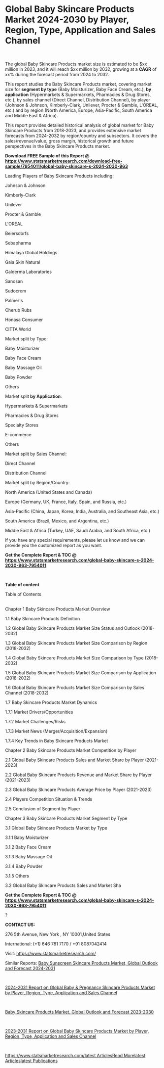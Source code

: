 <h1>Global Baby Skincare Products Market 2024-2030 by Player, Region, Type, Application and Sales Channel</h1><br/><p>The global Baby Skincare Products market size is estimated to be $xx million in 2023, and it will reach $xx million by 2032, growing at a <strong>CAGR</strong> of xx% during the forecast period from 2024 to 2032.</p>
 
 
 
 <p>This report studies the Baby Skincare Products market, covering market size for <strong>segment by type</strong> (Baby Moisturizer, Baby Face Cream, etc.), <strong>by application</strong> (Hypermarkets & Supermarkets, Pharmacies & Drug Stores, etc.), by sales channel (Direct Channel, Distribution Channel), by player (Johnson & Johnson, Kimberly-Clark, Unilever, Procter & Gamble, L&#39;OREAL, etc.) and by region (North America, Europe, Asia-Pacific, South America and Middle East & Africa).</p>
 
 
 
 <p>This report provides detailed historical analysis of global market for Baby Skincare Products from 2018-2023, and provides extensive market forecasts from 2024-2032 by region/country and subsectors. It covers the sales/revenue/value, gross margin, historical growth and future perspectives in the Baby Skincare Products market.</p>
 
 
 
 <p><strong>Download FREE Sample of this Report @ <a href="https://www.statsmarketresearch.com/download-free-sample/7954011/global-baby-skincare-s-2024-2030-963">https://www.statsmarketresearch.com/download-free-sample/7954011/global-baby-skincare-s-2024-2030-963</a></strong></p>
 
 
 
 <p>Leading Players of Baby Skincare Products including:</p>
 
 
 
 <p>Johnson & Johnson</p>
 
 
 
 <p>Kimberly-Clark</p>
 
 
 
 <p>Unilever</p>
 
 
 
 <p>Procter & Gamble</p>
 
 
 
 <p>L&#39;OREAL</p>
 
 
 
 <p>Beiersdorfs</p>
 
 
 
 <p>Sebapharma</p>
 
 
 
 <p>Himalaya Global Holdings</p>
 
 
 
 <p>Gaia Skin Natural</p>
 
 
 
 <p>Galderma Laboratories</p>
 
 
 
 <p>Sanosan</p>
 
 
 
 <p>Sudocrem</p>
 
 
 
 <p>Palmer&#39;s</p>
 
 
 
 <p>Cherub Rubs</p>
 
 
 
 <p>Honasa Consumer</p>
 
 
 
 <p>CITTA World</p>
 
 
 
 <p>Market split by Type:</p>
 
 
 
 <p>Baby Moisturizer</p>
 
 
 
 <p>Baby Face Cream</p>
 
 
 
 <p>Baby Massage Oil</p>
 
 
 
 <p>Baby Powder</p>
 
 
 
 <p>Others</p>
 
 
 
 <p>Market split <strong>by Application</strong>:</p>
 
 
 
 <p>Hypermarkets & Supermarkets</p>
 
 
 
 <p>Pharmacies & Drug Stores</p>
 
 
 
 <p>Specialty Stores</p>
 
 
 
 <p>E-commerce</p>
 
 
 
 <p>Others</p>
 
 
 
 <p>Market split by Sales Channel:</p>
 
 
 
 <p>Direct Channel</p>
 
 
 
 <p>Distribution Channel</p>
 
 
 
 <p>Market split by Region/Country:</p>
 
 
 
 <p>North America (United States and Canada)</p>
 
 
 
 <p>Europe (Germany, UK, France, Italy, Spain, and Russia, etc.)</p>
 
 
 
 <p>Asia-Pacific (China, Japan, Korea, India, Australia, and Southeast Asia, etc.)</p>
 
 
 
 <p>South America (Brazil, Mexico, and Argentina, etc.)</p>
 
 
 
 <p>Middle East & Africa (Turkey, UAE, Saudi Arabia, and South Africa, etc.)</p>
 
 
 
 <p>If you have any special requirements, please let us know and we can provide you the customized report as you want.</p>
 
 
 
 <div><b>Get the Complete Report & TOC @ <a href="https://www.statsmarketresearch.com/global-baby-skincare-s-2024-2030-963-7954011">https://www.statsmarketresearch.com/global-baby-skincare-s-2024-2030-963-7954011</a></b></div>
 
 
 
 <p><br />
 
 <b>Table of content</b></p>
 
 
 
 <p>Table of Contents<br />
 
 <br />
 
 Chapter 1 Baby Skincare Products Market Overview<br />
 
 1.1 Baby Skincare Products Definition<br />
 
 1.2 Global Baby Skincare Products Market Size Status and Outlook (2018-2032)<br />
 
 1.3 Global Baby Skincare Products Market Size Comparison by Region (2018-2032)<br />
 
 1.4 Global Baby Skincare Products Market Size Comparison by Type (2018-2032)<br />
 
 1.5 Global Baby Skincare Products Market Size Comparison by Application (2018-2032)<br />
 
 1.6 Global Baby Skincare Products Market Size Comparison by Sales Channel (2018-2032)<br />
 
 1.7 Baby Skincare Products Market Dynamics<br />
 
 1.7.1 Market Drivers/Opportunities<br />
 
 1.7.2 Market Challenges/Risks<br />
 
 1.7.3 Market News (Merger/Acquisition/Expansion)<br />
 
 1.7.4 Key Trends in Baby Skincare Products Market<br />
 
 Chapter 2 Baby Skincare Products Market Competition by Player<br />
 
 2.1 Global Baby Skincare Products Sales and Market Share by Player (2021-2023)<br />
 
 2.2 Global Baby Skincare Products Revenue and Market Share by Player (2021-2023)<br />
 
 2.3 Global Baby Skincare Products Average Price by Player (2021-2023)<br />
 
 2.4 Players Competition Situation & Trends<br />
 
 2.5 Conclusion of Segment by Player<br />
 
 Chapter 3 Baby Skincare Products Market Segment by Type<br />
 
 3.1 Global Baby Skincare Products Market by Type<br />
 
 3.1.1 Baby Moisturizer<br />
 
 3.1.2 Baby Face Cream<br />
 
 3.1.3 Baby Massage Oil<br />
 
 3.1.4 Baby Powder<br />
 
 3.1.5 Others<br />
 
 3.2 Global Baby Skincare Products Sales and Market Sha</p>
 
 
 
 <div><b>Get the Complete Report & TOC @ <a href="https://www.statsmarketresearch.com/global-baby-skincare-s-2024-2030-963-7954011">https://www.statsmarketresearch.com/global-baby-skincare-s-2024-2030-963-7954011</a></b></div>
 
 
 
 <p>? </p>
 
 
 
 <p><b>CONTACT US:</b><br />
 
 276 5th Avenue, New York , NY 10001,United States<br />
 
 International: (+1) 646 781 7170 / +91 8087042414<br />
 
 Visit: <a href="https://www.statsmarketresearch.com/">https://www.statsmarketresearch.com/</a><br />
 
 Similar Reports: <a href="https://www.statsmarketresearch.com/global-baby-skincare-s-2024-2030-963-7954011">Baby Sunscreen Skincare Products Market, Global Outlook and Forecast 2024-2031</a><br />
 
 <br />
 
 <a href="https://www.statsmarketresearch.com/global-baby-skincare-s-2024-2030-963-7954011">2024-2031 Report on Global Baby & Pregnancy Skincare Products Market by Player, Region, Type, Application and Sales Channel</a><br />
 
 <br />
 
 <a href="https://www.statsmarketresearch.com/global-baby-skincare-s-2024-2030-963-7954011">Baby Skincare Products Market, Global Outlook and Forecast 2023-2030</a><br />
 
 <br />
 
 <a href="https://www.statsmarketresearch.com/global-baby-skincare-s-2024-2030-963-7954011">2023-2031 Report on Global Baby Skincare Products Market by Player, Region, Type, Application and Sales Channel</a><br />
 
 <br />
 
 <a href="https://gyeongbokgung.com">https://www.statsmarketresearch.com/</a><a href="https://hallyeomaritime.com">latest Articles</a><a href="https://jingwansa.com">Read More</a><a href="https://nguoiviet.jp/">latest Articles</a><a href="https://www.intelmarketresearch.com/">latest Publications</a></p>